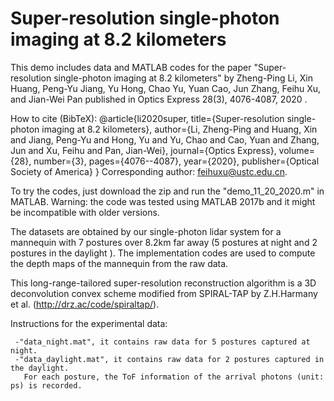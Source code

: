 # Super-resolution single-photon imaging at 8.2 kilometers
 
This demo includes data and MATLAB codes for the paper "Super-resolution single-photon imaging at 8.2 kilometers"
by Zheng-Ping Li, Xin Huang, Peng-Yu Jiang, Yu Hong, Chao Yu, Yuan Cao, Jun Zhang, Feihu Xu, and Jian-Wei Pan
published in Optics Express 28(3), 4076-4087, 2020 .

How to cite (BibTeX):
@article{li2020super,
  title={Super-resolution single-photon imaging at 8.2 kilometers},
  author={Li, Zheng-Ping and Huang, Xin and Jiang, Peng-Yu and Hong, Yu and Yu, Chao and Cao, Yuan and Zhang, Jun and Xu, Feihu and Pan, Jian-Wei},
  journal={Optics Express},
  volume={28},
  number={3},
  pages={4076--4087},
  year={2020},
  publisher={Optical Society of America}
}
Corresponding author: feihuxu@ustc.edu.cn.

To try the codes, just download the zip and run the "demo_11_20_2020.m" in MATLAB. 
Warning: the code was tested using MATLAB 2017b and it might be incompatible with older versions.  

The datasets are obtained by our single-photon lidar system for a mannequin with 7 postures over 8.2km far away (5 postures at night and 2 postures in the daylight ). 
The implementation codes are used to compute the depth maps of the mannequin from the raw data.

This long-range-tailored super-resolution reconstruction algorithm is a 3D deconvolution convex scheme modified from SPIRAL-TAP by Z.H.Harmany et al. (http://drz.ac/code/spiraltap/).


Instructions for the experimental data:

     -"data_night.mat", it contains raw data for 5 postures captured at night. 
     -"data_daylight.mat", it contains raw data for 2 postures captured in the daylight. 
       For each posture, the ToF information of the arrival photons (unit: ps) is recorded. 




